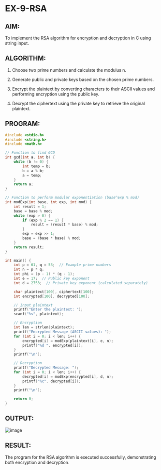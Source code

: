# EX-9-RSA
## AIM:
To implement the RSA algorithm for encryption and decryption in C using string input.

## ALGORITHM:
1. Choose two prime numbers and calculate the modulus n.

2. Generate public and private keys based on the chosen prime numbers.

3. Encrypt the plaintext by converting characters to their ASCII values and performing encryption using the public key.

4. Decrypt the ciphertext using the private key to retrieve the original plaintext.

## PROGRAM:
```C
#include <stdio.h>
#include <string.h>
#include <math.h>

// Function to find GCD
int gcd(int a, int b) {
    while (b != 0) {
        int temp = b;
        b = a % b;
        a = temp;
    }
    return a;
}

// Function to perform modular exponentiation (base^exp % mod)
int modExp(int base, int exp, int mod) {
    int result = 1;
    base = base % mod;
    while (exp > 0) {
        if (exp % 2 == 1) {
            result = (result * base) % mod;
        }
        exp = exp >> 1;
        base = (base * base) % mod;
    }
    return result;
}

int main() {
    int p = 61, q = 53;  // Example prime numbers
    int n = p * q;
    int phi = (p - 1) * (q - 1);
    int e = 17;  // Public key exponent
    int d = 2753;  // Private key exponent (calculated separately)

    char plaintext[100], ciphertext[100];
    int encrypted[100], decrypted[100];

    // Input plaintext
    printf("Enter the plaintext: ");
    scanf("%s", plaintext);

    // Encryption
    int len = strlen(plaintext);
    printf("Encrypted Message (ASCII values): ");
    for (int i = 0; i < len; i++) {
        encrypted[i] = modExp(plaintext[i], e, n);
        printf("%d ", encrypted[i]);
    }
    printf("\n");

    // Decryption
    printf("Decrypted Message: ");
    for (int i = 0; i < len; i++) {
        decrypted[i] = modExp(encrypted[i], d, n);
        printf("%c", decrypted[i]);
    }
    printf("\n");

    return 0;
}
```
## OUTPUT:
![image](https://github.com/user-attachments/assets/54e1c990-d7e5-48de-a486-78626dd40394)


## RESULT:
The program for the RSA algorithm is executed successfully, demonstrating both encryption and decryption.
